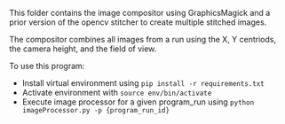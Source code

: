 This folder contains the image compositor using GraphicsMagick and a prior version of the opencv stitcher to create multiple stitched images.

The compositor combines all images from a run using the X, Y centriods, the camera height, and the field of view.

To use this program:
* Install virtual environment using `pip install -r requirements.txt`
* Activate environment with `source env/bin/activate`
* Execute image processor for a given program_run using `python imageProcessor.py -p {program_run_id}`